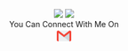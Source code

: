 <div align="center">
    <img height="137px" src="https://github-readme-stats.vercel.app/api?username=morheus9&hide_title=false&hide_border=true&show_icons=true&include_all_commits=true&count_private=true&line_height=21&theme=react" />
    <img height="137px" src="https://github-readme-stats.vercel.app/api/top-langs/?username=morheus9&hide=html&hide_title=false&hide_border=true&layout=compact&langs_count=8&theme=react&card_width=382px" />
</div>

<div style="text-align: center;">
    <div style="text-align: center;">
        <p style="margin: 0;">You Can Connect With Me On</p>
    </div>
    <div style="text-align: center;">
        <a href="mailto:nodegopher@gmail.com" target="_blank"><img align="center" alt="Darshan R | Gmail" width="26px" src="https://github.com/SatYu26/SatYu26/blob/master/Assets/Gmail.svg" /></a>
    </div>
</div>
